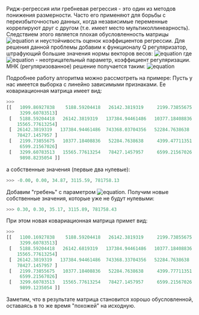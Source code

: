 ﻿Ридж-регрессия или гребневая регрессия - это один из методов понижения размерности. 
Часто его применяют для борьбы с переизбыточностью данных, когда независимые переменные
коррелируют друг с другом (т.е. имеет место мультиколлинеарность). 
Следствием этого является плохая обусловленность матрицы 
![equation](https://latex.codecogs.com/gif.latex?\Sigma=X^T&space;X) 
и неустойчивость оценок коэффициентов регрессии.
Для решения данной проблемы добавим к функционалу Q регуляризатор, штрафующий большие значения
нормы векторов весов: 
![equation](https://latex.codecogs.com/gif.latex?Q_{\tau}=||&space;y&space;-X\theta||^2&plus;\tau||\theta||^2)
где ![equation](https://latex.codecogs.com/gif.latex?\tau) - неотрицательный параметр,  коэффициент регуляризации.
МНК (регуляризованное) решение получается таким: ![equation](https://latex.codecogs.com/gif.latex?\hat{Q}_\tau=(X^T&space;X&plus;\tau&space;I_k)^{-1}X^T&space;y)

Подробнее работу алгоритма можно рассмотреть на примере:
Пусть у нас имеется выборка с линейно зависимыми признаками. Ее ковариационная матрица имеет вид:
```python
>>>
[[   1099.86927838    5188.59204418   26142.3819319     2199.73855675
     3299.60783513]
 [   5188.59204418   26142.3819319   137384.94461486   10377.18408836
    15565.77613254]
 [  26142.3819319   137384.94461486  743368.03704356   52284.7638638
    78427.1457957 ]
 [   2199.73855675   10377.18408836   52284.7638638     4399.47711351
     6599.21567026]
 [   3299.60783513   15565.77613254   78427.1457957     6599.21567026
     9898.8235054 ]]
```
а собственные значения (первые два нулевые): 
```python
>>> -0.00, 0.00, 34.87, 3115.59, 781758.13
```
Добавим "гребень" с параметром ![equation](https://latex.codecogs.com/gif.latex?\tau=0.3).
Получим новые собственные значения, которые уже не будут нулевыми:
```python
>>> 0.30, 0.30, 35.17, 3115.89, 781758.43
```
При этом новая ковариационная матрица примет вид:
```python
>>>
[[   1100.16927838    5188.59204418   26142.3819319     2199.73855675
     3299.60783513]
 [   5188.59204418   26142.6819319   137384.94461486   10377.18408836
    15565.77613254]
 [  26142.3819319   137384.94461486  743368.33704356   52284.7638638
    78427.1457957 ]
 [   2199.73855675   10377.18408836   52284.7638638     4399.77711351
     6599.21567026]
 [   3299.60783513   15565.77613254   78427.1457957     6599.21567026
     9899.1235054 ]]
```

Заметим, что в результате матрица становится хорошо обусловленной, оставаясь в то же время "похожей" на исходную.
